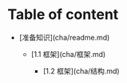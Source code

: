 # Table of content

* \[准备知识\]\(cha/readme.md\)

  * \[1.1 框架\]\(cha/框架.md\)

    * \[1.2 框架\]\(cha/结构.md\)



